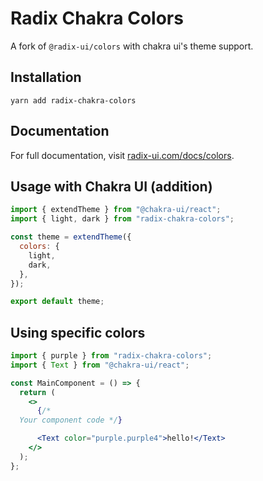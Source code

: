 # Radix Chakra Colors

A fork of `@radix-ui/colors` with chakra ui's theme support.


## Installation

`yarn add radix-chakra-colors`

## Documentation

For full documentation, visit [radix-ui.com/docs/colors](https://radix-ui.com/docs/colors).

## Usage with Chakra UI (addition)

```jsx
import { extendTheme } from "@chakra-ui/react";
import { light, dark } from "radix-chakra-colors";

const theme = extendTheme({
  colors: {
    light,
    dark,
  },
});

export default theme;
```

## Using specific colors

```jsx
import { purple } from "radix-chakra-colors";
import { Text } from "@chakra-ui/react";

const MainComponent = () => {
  return (
    <>
      {/*
  Your component code */}

      <Text color="purple.purple4">hello!</Text>
    </>
  );
};
```
